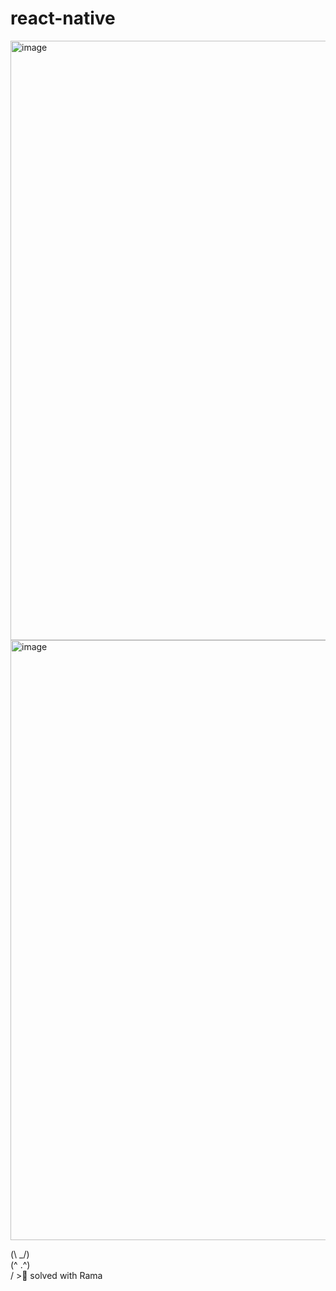 # react-native


<img width="959" alt="image" src="https://github.com/FarrahYasin/react-native/assets/117269271/92fbec85-c8e6-438d-b608-fe29e5bf83f6">

<img width="960" alt="image" src="https://github.com/FarrahYasin/react-native/assets/117269271/abda2468-0d09-4099-8f29-e9a25376fd52">




(\ _/)</br>
(^ .^)</br>
/ >💜 solved with Rama </br> 

